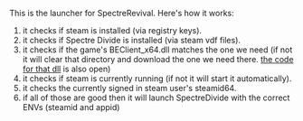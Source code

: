 This is the launcher for SpectreRevival. Here's how it works:

1) it checks if steam is installed (via registry keys).
2) it checks if Spectre Divide is installed (via steam vdf files).
3) it checks if the game's BEClient_x64.dll matches the one we need (if not it will clear that directory and download the one we need there. [the code for that dll](https://github.com/astroval0/SpectrePatcher) is also open)
4) it checks if steam is currently running (if not it will start it automatically).
5) it checks the currently signed in steam user's steamid64.
6) if all of those are good then it will launch SpectreDivide with the correct ENVs (steamid and appid)
